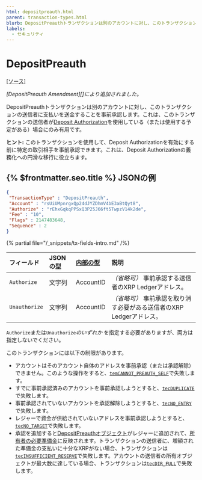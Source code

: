 ```yaml
---
html: depositpreauth.html
parent: transaction-types.html
blurb: DepositPreauthトランザクションは別のアカウントに対し、このトランザクションの送信者に支払いを送金することを事前承認します。
labels:
  - セキュリティ
---
```

# DepositPreauth
[[ソース]](https://github.com/XRPLF/rippled/blob/master/src/ripple/app/tx/impl/DepositPreauth.cpp "Source")

_[DepositPreauth Amendment][]により追加されました。_

DepositPreauthトランザクションは別のアカウントに対し、このトランザクションの送信者に支払いを送金することを事前承認します。これは、このトランザクションの送信者が[Deposit Authorization](../../../../concepts/accounts/depositauth.md)を使用している（または使用する予定がある）場合にのみ有用です。

**ヒント:** このトランザクションを使用して、Deposit Authorizationを有効にする前に特定の取引相手を事前承認できます。これは、Deposit Authorizationの義務化への円滑な移行に役立ちます。

## {% $frontmatter.seo.title %} JSONの例

```json
{
 "TransactionType" : "DepositPreauth",
 "Account" : "rsUiUMpnrgxQp24dJYZDhmV4bE3aBtQyt8",
 "Authorize" : "rEhxGqkqPPSxQ3P25J66ft5TwpzV14k2de",
 "Fee" : "10",
 "Flags" : 2147483648,
 "Sequence" : 2
}
```

{% partial file="/_snippets/tx-fields-intro.md" /%}
<!--{# fix md highlighting_ #}-->


| フィールド         | JSONの型 | [内部の型](../../binary-format.md) | 説明 |
|:--------------|:----------|:------------------|:-----|
| `Authorize`   | 文字列    | AccountID         | _（省略可）_ 事前承認する送信者のXRP Ledgerアドレス。 |
| `Unauthorize` | 文字列    | AccountID         | _（省略可）_ 事前承認を取り消す必要がある送信者のXRP Ledgerアドレス。 |

`Authorize`または`Unauthorize`_のいずれか_ を指定する必要がありますが、両方は指定しないでください。

このトランザクションには以下の制限があります。

- アカウントはそのアカウント自体のアドレスを事前承認（または承認解除）できません。このような操作をすると、[`temCANNOT_PREAUTH_SELF`](../transaction-results/tem-codes.md)で失敗します。
- すでに事前承認済みのアカウントを事前承認しようとすると、[`tecDUPLICATE`](../transaction-results/tec-codes.md)で失敗します。
- 事前承認されていないアカウントを承認解除しようとすると、[`tecNO_ENTRY`](../transaction-results/tec-codes.md)で失敗します。
- レジャーで資金が供給されていないアドレスを事前承認しようとすると、[`tecNO_TARGET`](../transaction-results/tec-codes.md)で失敗します。
- 承認を追加すると[DepositPreauthオブジェクト](../../ledger-data/ledger-entry-types/depositpreauth.md)がレジャーに追加されて、[所有者の必要準備金](../../../../concepts/accounts/reserves.md#所有者準備金)に反映されます。トランザクションの送信者に、増額された準備金の支払いに十分なXRPがない場合、トランザクションは[`tecINSUFFICIENT_RESERVE`](../transaction-results/tec-codes.md)で失敗します。アカウントの送信者の所有オブジェクトが最大数に達している場合、トランザクションは[`tecDIR_FULL`](../transaction-results/tec-codes.md)で失敗します。
